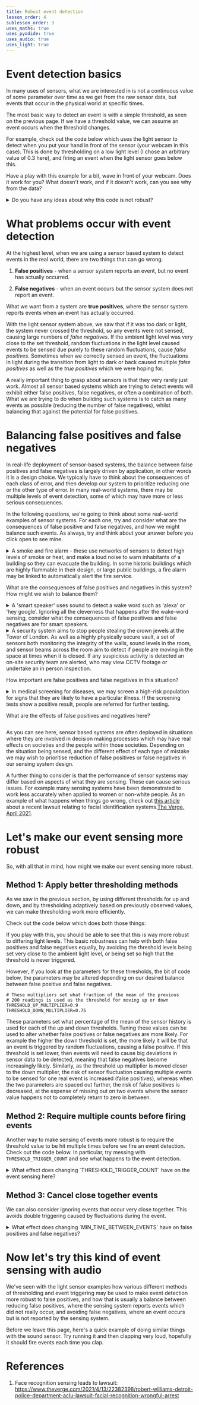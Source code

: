 ```yaml
---
title: Robust event detection
lesson_order: 4
sublesson_order: 3
uses_maths: true
uses_pyodide: true
uses_audio: true
uses_light: true
---
```


# Event detection basics

In many uses of sensors, what we are interested in is not a continuous value of some parameter over time as we get from the raw sensor data, but events that occur in the physical world at specific times.

The most basic way to detect an event is with a simple threshold, as seen on the previous page. If we have a threshold value, we can assume an event occurs when the threshold changes.

For example, check out the code below which uses the light sensor to detect when you put your hand in front of the sensor (your webcam in this case). This is done by thresholding on a low light level (I chose an arbitrary value of 0.3 here), and firing an event when the light sensor goes below this.

<script>
makePyodideBox({
    codeString:`
# we use time.sleep for delay
import time    
# load the sensors module
import sensors
import graphs


graphs.set_style("light","rgb(0,0,0)",0,1)
graphs.set_style("threshold","rgb(0,255,0)",0,1)
graphs.set_style("event counter","rgb(0,0,255)",0,10,subgraph_y=1)
# try changing this threshold level and see what it does 
# to the thresholded output
THRESHOLD_LEVEL=0.3

event_count=0
last_threshold=0
while True:
    light_level=sensors.light.get_level()
    thresholded=1 if light_level<THRESHOLD_LEVEL else 0
    if last_threshold==0 and thresholded==1:
        # threshold hit, fire an event
        event_count+=1
        print("EVENT FIRED",event_count)
        # make sure that the event counter graph doesn't 
        # overflow
        event_count=event_count%10 
    last_threshold=thresholded
    graphs.on_value("light",light_level)
    graphs.on_value("threshold",THRESHOLD_LEVEL)
    graphs.on_value("event counter",event_count)
    time.sleep(0.01)
`  ,hasConsole:true,hasGraph:true,showCode:true,editable:true,caption:"Light sensor event detection using simple threshold"})
</script>

Have a play with this example for a bit, wave in front of your webcam. Does it work for you? What doesn't work, and if it doesn't work, can you see why from the data?

<details class="question" markdown=1>
<summary>Do you have any ideas about why this code is not robust? </summary>
There are a bunch of reasons why this code does funny things. These are largely due to similar errors to those we saw in the thresholding section, but with some event specific extra fun.

* If it is too dark or light where you are, the threshold is wrong, and it just doesn't fire events even if you are waving in front.
* If the threshold is very close to the current ambient light level, it continually fires events.
* If the light fluctuates as you wave in front of the sensor, it often fires multiple events very close together when actually only one event is happening.
* Sometimes a tiny fluctuation in light level can cause the value to jump briefly to the other side of the threshold and back again.
</details>

# What problems occur with event detection

At the highest level, when we are using a sensor based system to detect events in the real world, there are two things that can go wrong.

1. **False positives** - when a sensor system reports an event, but no event has actually occurred. 

2. **False negatives** - when an event occurs but the sensor system does not report an event.

What we want from a system are **true positives**, where the sensor system reports events when an event has actually occurred.

With the light sensor system above, we saw that if it was too dark or light, the system never crossed the threshold, so any events were not sensed, causing large numbers of *false negatives*. If the ambient light level was very close to the set threshold, random fluctuations in the light level caused events to be sensed due purely to these random fluctuations, cause *false positives*. Sometimes when we correctly sensed an event, the fluctuations in light during the transition from light to dark or back caused multiple *false positives* as well as the *true positives* which we were hoping for.

A really important thing to grasp about sensors is that they very rarely just work. Almost all sensor based systems which are trying to detect events will exhibit either false positives, false negatives, or often a combination of both. What we are trying to do when building such systems is to catch as many events as possible (reducing the number of false negatives), whilst balancing that against the potential for false positives.

# Balancing false positives and false negatives

In real-life deployment of sensor-based systems, the balance between false positives and false negatives is largely driven by application, in other words it is a design choice. We typically have to think about the consequences of each class of error, and then develop our system to prioritize reducing one or the other type of error. In many real-world systems, there may be multiple levels of event detection, some of which may have more or less serious consequences.

In the following questions, we're going to think about some real-world examples of sensor systems. For each one, try and consider what are the consequences of false positive and false negatives, and how we might balance such events. As always, try and think about your answer before you click open to see mine.

<details class="question" markdown=1>
<summary>A smoke and fire alarm - these use networks of sensors to detect high levels of smoke or heat, and make a loud noise to warn inhabitants of a building so they can evacuate the building. In some historic buildings which are highly flammable in their design, or large public buildings, a fire alarm may be linked to automatically alert the fire service. 

What are the consequences of false positives and negatives in this system?
How might we wish to balance them?
  </summary>

The consequences of false negatives here are clear. Firstly, buildings might burn down. As a consequence of this, people might die, people may lose large amounts of money, the operations of businesses in the building may be badly affected. Basically buildings burning down is a really bad bad thing that we really very much want to avoid.

But what are the consequences of false positives? As anyone who has ever lived in student accommodation knows, smoke alarms which repeatedly fire can cause a lot of immediate practical problems for building inhabitants. For example inhabitants may be forced to evacuate a building very late at night, or may be repeatedly forced to interrupt their work. As well as this, there are second-order effects of false positives as to how they affect *trust* in the system. If a system is firing regularly without an actual fire, then over time, people lose their trust in the system, meaning they are slower to evacuate when a real fire occurs. When systems interact with third parties, such as if they call the fire service, false positives may have large financial penalties attached, or may affect the ability to use the service, with fire-services called out to large numbers of automatically fired alerts potentially removing the ability for this organisation to access the auto-alarm service.

One approach to this is to set different thresholds for different actions - for example in a public building, if a single smoke sensor detects smoke, a member of security staff may be alerted and sent to check it out. Once two or more sensors detect smoke, an evacuation alert would sound, and once some larger number of sensors detect smoke, or heat levels exceed some high threshold, alert emergency services directly.
</details>

<details class="question" markdown=1>
<summary> A 'smart speaker' uses sound to detect a wake word such as 'alexa' or 'hey google'. Ignoring all the cleverness that happens after the wake-word sensing, consider what the consequences of false positives and false negatives are for smart speakers.
</summary>

False negatives in wake-word detection are annoying to users. No one wants to have to repeatedly shout 'hey google' every time they want to turn their lights off or play some music. As the parent of a 4 year old child who doesn't speak clearly enough for google to understand, I regularly see how annoying it is when your smart speaker doesn't do your bidding at the first try.

False positives can also cause annoyance to users - for example it is annoying when your Alexa randomly triggers during a TV show or when you're having a conversation with someone else. Developers of these speakers also do not like false positives because they emphasise the always-listening nature of smart speakers, something which privacy advocates are already worries about. Further to this, unwanted activations can cause data protection issues, as was seen with Apple's Siri, where it was revealed that contractors working for Apple had been given access to recordings of commands given to Siri, which included snippets of unrelated conversation heard after false positive wake-word sensing.
</details>

<details class="question" markdown=1>
<summary> A security system aims to stop people stealing the crown jewels at the Tower of London. As well as a highly physically secure vault, a set of sensors both monitoring the integrity of the walls, sound levels in the room, and sensor beams across the room aim to detect if people are moving in the space at times when it is closed. If any suspicious activity is detected an on-site security team are alerted, who may view CCTV footage or undertake an in person inspection.

How important are false positives and false negatives in this situation?
</summary>

In this situation, the property being guarded is valuable enough to merit full on-site security cover. As such, there will always be security people in the vicinity. This makes false positives less important here - if every so often the security system throws a false alarm and someone has to go down and check the vault, this is not going to severely inconvenience anyone, especially given that regular security patrols will probably occur anyway, it simply alters the timing of them.

False negatives however cannot be countenanced when guarding property like this which is irreplacable and priceless.

When designing a system for these purposes, we would aim to trigger alarms based on sensor values which for less valuable items would cause too many false positives. It would be appropriate here to tip the balance towards false positives in order to minimise the chances of false negatives which are catastrophic.
</details>

<details class="question" markdown=1>
<summary> In medical screening for diseases, we may screen a high-risk population for signs that they are likely to have a particular illness. If the screening tests show a positive result, people are referred for further testing.

What are the effects of false positives and negatives here?
</summary>
From a purely medical risk model, false positives may be seen as less of a problem here, because we are screening out people who are very unlikely to have a condition and then doing further tests to check which ones actually have the illness. Whereas false negatives could give people reassurance that they didn't have an illness which might exacerbate the effects of the illness.

However false positives do have some downsides here - they can both be extremely worrying to patients and they can lead to people experiencing invasive or dangerous second-level testing which they don't really need to have.
</details>

As you can see here, sensor based systems are often deployed in situations where they are involved in decision making processes which may have real effects on societies and the people within those societies. Depending on the situation being sensed, and the different effect of each type of mistake we may wish to prioritise reduction of false positives or false negatives in our sensing system design.

A further thing to consider is that the performance of sensor systems may differ based on aspects of what they are sensing. These can cause serious issues. For example many sensing systems have been demonstrated to work less accurately when applied to women or non-white people. As an example of what happens when things go wrong, check out [this article](https://www.theverge.com/2021/4/13/22382398/robert-williams-detroit-police-department-aclu-lawsuit-facial-recognition-wrongful-arrest) about a recent lawsuit relating to facial identification systems.[The Verge, April 2021](#verge2021). 

# Let's make our event sensing more robust

So, with all that in mind, how might we make our event sensing more robust. 

## Method 1: Apply better thresholding methods

As we saw in the previous section, by using different thresholds for up and down, and by thresholding adaptively based on previously observed values, we can make thresholding work more efficiently.

Check out the code below which does both those things:

<script>
makePyodideBox({
    codeString:`
# we use time.sleep for delay
import time    
# load the sensors module
import sensors
import graphs
# import deque module for sensor history storage
from collections import deque

# threshold based on previous 200 readings
history=deque(maxlen=200)

graphs.set_style("light","rgb(0,0,0)",0,1)
graphs.set_style("threshold up","rgb(255,0,0)",0,1)
graphs.set_style("threshold down","rgb(0,255,0)",0,1)
graphs.set_style("event counter","rgb(0,0,255)",0,10,subgraph_y=1)

# These multipliers set what fraction of the mean of the previous
# 200 readings is used as the threshold for moving up or down
THRESHOLD_UP_MULTIPLIER=0.9
THRESHOLD_DOWN_MULTIPLIER=0.75

event_count=0
last_threshold=0
while True:
    light_level=sensors.light.get_level()
    # update threshold based on 0.75*mean of previous values to fire an 
    # event then 0.9 to return to normal state
    history.append(light_level)
    mean=sum(history)/len(history)
    threshold_up=THRESHOLD_UP_MULTIPLIER*mean
    threshold_down=THRESHOLD_DOWN_MULTIPLIER*mean

    if light_level<threshold_down:
        thresholded=1
    elif light_level>threshold_up:
        thresholded=0
    else:
        thresholded=last_threshold
    if last_threshold==0 and thresholded==1:
        # threshold hit, fire an event
        event_count+=1
        print("EVENT FIRED",event_count)
        # make sure that the event counter graph doesn't 
        # overflow
        event_count=event_count%10 
    last_threshold=thresholded
    graphs.on_value("light",light_level)
    graphs.on_value("threshold up",threshold_up)
    graphs.on_value("threshold down",threshold_down)
    graphs.on_value("event counter",event_count)
    time.sleep(0.01)
`  ,hasConsole:true,hasGraph:true,showCode:true,editable:true,caption:"Light sensor event detection using adaptive up and down thresholds"})
</script>

If you play with this, you should be able to see that this is way more robust to differing light levels. This basic robustness can help with both false positives and false negatives equally, by avoiding the threshold levels being set very close to the ambient light level, or being set so high that the threshold is never triggered.

However, if you look at the parameters for these thresholds, the bit of code below, the parameters may be altered depending on our desired balance between false positive and false negatives.

```
# These multipliers set what fraction of the mean of the previous
# 200 readings is used as the threshold for moving up or down
THRESHOLD_UP_MULTIPLIER=0.9
THRESHOLD_DOWN_MULTIPLIER=0.75
```

These parameters set what percentage of the mean of the sensor history is used for each of the up and down thresholds. Tuning these values can be used to alter whether false positives or false negatives are more likely. For example the higher the down threshold is set, the more likely it will be that an event is triggered by random fluctuations, causing a false positve. If this threshold is set lower, then events will need to cause big deviations in sensor data to be detected, meaning that false negatives become increasingly likely. Similarly, as the threshold up multiplier is moved closer to the down multiplier, the risk of sensor fluctuation causing multiple events to be sensed for one real event is increased (false positives), whereas when the two parameters are spaced out further, the risk of false positives is decreased, at the expense of missing out on two events where the sensor value happens not to completely return to zero in between.

## Method 2: Require multiple counts before firing events

Another way to make sensing of events more robust is to require the threshold value to be hit multiple times before we fire an event detection. Check out the code below. In particular, try messing with `THRESHOLD_TRIGGER_COUNT` and see what happens to the event detection.

<script>
makePyodideBox({
    codeString:`
# we use time.sleep for delay
import time    
# load the sensors module
import sensors
import graphs
# import deque module for sensor history storage
from collections import deque

# threshold based on previous 200 readings
history=deque(maxlen=200)


# we only fire an event once our threshold is hit for this
# number of times round the loop
THRESHOLD_TRIGGER_COUNT = 30


graphs.set_style("light","rgb(0,0,0)",0,1)
graphs.set_style("threshold up","rgb(255,0,0)",0,1)
graphs.set_style("threshold down","rgb(0,255,0)",0,1)
graphs.set_style("threshold_count","rgb(0,0,255)",0,THRESHOLD_TRIGGER_COUNT,subgraph_y=1)

# These multipliers set what fraction of the mean of the previous
# 200 readings is used as the threshold for moving up or down
THRESHOLD_UP_MULTIPLIER=0.9
THRESHOLD_DOWN_MULTIPLIER=0.75
event_count=0
threshold_count=0
last_threshold=0
while True:
    light_level=sensors.light.get_level()
    # update threshold based on 0.75*mean of previous values to fire an 
    # event then 0.9 to return to normal state
    history.append(light_level)
    mean=sum(history)/len(history)
    threshold_up=THRESHOLD_UP_MULTIPLIER*mean
    threshold_down=THRESHOLD_DOWN_MULTIPLIER*mean

    if light_level<threshold_down:
        thresholded=1
    elif light_level>threshold_up:
        thresholded=0
    else:
        thresholded=last_threshold
    if thresholded:
        threshold_count+=1
    else:
        threshold_count=0
    if threshold_count==THRESHOLD_TRIGGER_COUNT:
        # threshold hit for THRESHOLD_TRIGGER_COUNT samples, fire an event
        event_count+=1
        print("Event fired",event_count)
    last_threshold=thresholded
    graphs.on_value("light",light_level)
    graphs.on_value("threshold up",threshold_up)
    graphs.on_value("threshold down",threshold_down)
    graphs.on_value("threshold_count",min(threshold_count,THRESHOLD_TRIGGER_COUNT))
    time.sleep(0.01)
`  ,hasConsole:true,hasGraph:true,showCode:true,editable:true,caption:"Light sensor event detection requiring threshold to be passed a number of times before event is fired"})
</script>

<details class="question" markdown=1>
<summary>What effect does changing  `THRESHOLD_TRIGGER_COUNT` have on the event sensing here? </summary>

Increasing `THRESHOLD_TRIGGER_COUNT` makes the sensing less likely to give false positives. However, this is traded off against two things. Firstly, increasing the trigger count means that short lived events are likely to cause false negatives. Secondly, by requiring the trigger count to be hit, our sensing of events is delayed, meaning we can only be sure an event is occuring at `THRESHOLD_TRIGGER_COUNT` samples after it begins. This is fine for some things, but in many sensing situations we will not want to delay too much, for example if we are wanting to sense when a trigger button on a gamepad is pressed, the timing is vital for games to work smoothly. 
</details>

## Method 3: Cancel close together events

We can also consider ignoring events that occur very close together. This avoids double triggering caused by fluctuations during the event. 

<script>
makePyodideBox({
    codeString:`
# we use time.sleep for delay
import time    
# load the sensors module
import sensors
import graphs
# import deque module for sensor history storage
from collections import deque

# threshold based on previous 200 readings
history=deque(maxlen=200)

# don't fire an event until at least MIN_TIME_BETWEEN_EVENTS samples have been taken
MIN_TIME_BETWEEN_EVENTS=50

graphs.set_style("light","rgb(0,0,0)",0,1)
graphs.set_style("threshold up","rgb(255,0,0)",0,1)
graphs.set_style("threshold down","rgb(0,255,0)",0,1)
graphs.set_style("time since last","rgb(0,0,255)",0,MIN_TIME_BETWEEN_EVENTS,subgraph_y=1)

# These multipliers set what fraction of the mean of the previous
# 200 readings is used as the threshold for moving up or down
THRESHOLD_UP_MULTIPLIER=0.9
THRESHOLD_DOWN_MULTIPLIER=0.75
event_count=0
threshold_count=0
last_threshold=0
time_since_last_event=MIN_TIME_BETWEEN_EVENTS
while True:
    light_level=sensors.light.get_level()
    # update threshold based on 0.75*mean of previous values to fire an 
    # event then 0.9 to return to normal state
    history.append(light_level)
    mean=sum(history)/len(history)
    threshold_up=THRESHOLD_UP_MULTIPLIER*mean
    threshold_down=THRESHOLD_DOWN_MULTIPLIER*mean

    if light_level<threshold_down:
        thresholded=1
    elif light_level>threshold_up:
        thresholded=0
    else:
        thresholded=last_threshold
    time_since_last_event+=1
    if last_threshold==0 and thresholded==1:        
        # threshold hit, fire an event only if MIN_TIME_BETWEEN_EVENTS samples have passed
        if time_since_last_event>=MIN_TIME_BETWEEN_EVENTS:
            time_since_last_event=0
            # threshold hit for THRESHOLD_TRIGGER_COUNT samples, fire an event
            event_count+=1
            print("EVENT FIRED",event_count)
    last_threshold=thresholded
    graphs.on_value("light",light_level)
    graphs.on_value("threshold up",threshold_up)
    graphs.on_value("threshold down",threshold_down)
    graphs.on_value("time since last",min(time_since_last_event,MIN_TIME_BETWEEN_EVENTS))
    time.sleep(0.01)
`  ,hasConsole:true,hasGraph:true,showCode:true,editable:true,caption:"Light sensor event detection which ignores multiple events very close together"})
</script>


<details class="question" markdown=1>
<summary>What effect does changing  `MIN_TIME_BETWEEN_EVENTS` have on false positives and false negatives? </summary>

Increasing `MIN_TIME_BETWEEN_EVENTS` means that false positives due to fluctuations in the data value are less likely to occur. However, the flip side of this is that we are unable to sense very quick sequences of events. This might be fine if we are making e.g. a security light triggered by a motion sensor, but if we are making a sensor based drum-kit or something else where quick repeated events are used, this would cause too many false negatives. 
</details>

# Now let's try this kind of event sensing with audio

We've seen with the light sensor examples how various different methods of thresholding and event triggering may be used to make event detection more robust to false positives, and how that is usually a balance between reducing false positives, where the sensing system reports events which did not really occur, and avoiding false negatives, where an event occurs but is not reported by the sensing system.

Before we leave this page, here's a quick example of doing similar things with the sound sensor. Try running it and then clapping very loud, hopefully it should fire events each time you clap.

<script>
makePyodideBox({
    codeString:`
# we use time.sleep for delay
import time    
# load the sensors module
import sensors
import graphs
# import deque module for sensor history storage
from collections import deque

# threshold based on previous 200 readings
history=deque(maxlen=200)

# don't fire an event until at least MIN_TIME_BETWEEN_EVENTS samples have been taken
MIN_TIME_BETWEEN_EVENTS=50

graphs.set_style("sound","rgb(0,0,0)",0,1)
graphs.set_style("threshold up","rgb(255,0,0)",0,1)
graphs.set_style("threshold down","rgb(0,255,0)",0,1)
graphs.set_style("time since last","rgb(0,0,255)",0,MIN_TIME_BETWEEN_EVENTS,subgraph_y=1)

# These multipliers set what fraction of the mean of the previous
# 200 readings is used as the threshold for moving up or down
THRESHOLD_UP_MULTIPLIER=1.8
THRESHOLD_DOWN_MULTIPLIER=1.5
event_count=0
threshold_count=0
last_threshold=0
time_since_last_event=MIN_TIME_BETWEEN_EVENTS
while True:
    sound_level=sensors.sound.get_level()
    # update threshold based on 2*mean of previous values to fire an 
    # event then 1.5x to return to normal state
    history.append(sound_level)
    mean=sum(history)/len(history)+0.1 # add the 0.1 so that silence is not zero (so multipliers work okay)
    threshold_up=THRESHOLD_UP_MULTIPLIER*mean
    threshold_down=THRESHOLD_DOWN_MULTIPLIER*mean

    if sound_level<threshold_down:
        thresholded=0
    elif sound_level>threshold_up:
        thresholded=1
    else:
        thresholded=last_threshold
    time_since_last_event+=1
    if last_threshold==0 and thresholded==1:        
        # threshold hit, fire an event only if MIN_TIME_BETWEEN_EVENTS samples have passed
        if time_since_last_event>=MIN_TIME_BETWEEN_EVENTS:
            time_since_last_event=0
            # threshold hit for THRESHOLD_TRIGGER_COUNT samples, fire an event
            event_count+=1
            print("EVENT FIRED",event_count)
    last_threshold=thresholded
    graphs.on_value("sound",sound_level)
    graphs.on_value("threshold up",threshold_up)
    graphs.on_value("threshold down",threshold_down)
    graphs.on_value("time since last",min(time_since_last_event,MIN_TIME_BETWEEN_EVENTS))
    time.sleep(0.01)
`  ,hasConsole:true,hasGraph:true,showCode:true,editable:true,caption:"Sound sensor clap detection"})
</script>



# References

1. <a id="verge2021"></a> Face recognition sensing leads to lawsuit:
https://www.theverge.com/2021/4/13/22382398/robert-williams-detroit-police-department-aclu-lawsuit-facial-recognition-wrongful-arrest

